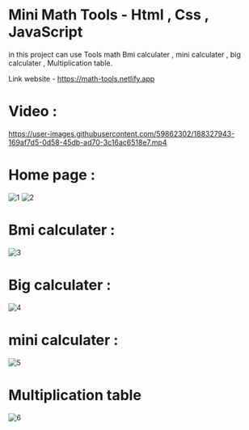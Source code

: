 # Mini Math Tools - Html , Css , JavaScript
  
in this project can use Tools math Bmi calculater , mini calculater , big calculater , Multiplication table.
 
Link website - https://math-tools.netlify.app


# Video :

https://user-images.githubusercontent.com/59862302/188327943-169af7d5-0d58-45db-ad70-3c16ac6518e7.mp4

# Home page :

![1](https://user-images.githubusercontent.com/59862302/188327957-61cff0ef-cedd-468c-b4c1-373e0767f962.jpg)
![2](https://user-images.githubusercontent.com/59862302/188327960-f80f311d-ced5-4bb8-80ed-359313f0faba.jpg)

# Bmi calculater :
![3](https://user-images.githubusercontent.com/59862302/188327978-b447015a-1308-42ca-b376-b8f499db54df.jpg)


# Big calculater :
![4](https://user-images.githubusercontent.com/59862302/188327998-0a060104-429f-4c2d-a29d-5995940f49e8.jpg)

# mini calculater :
![5](https://user-images.githubusercontent.com/59862302/188328007-e57b356d-bc49-42bb-9a3d-fa4e589b8508.jpg)

# Multiplication table
![6](https://user-images.githubusercontent.com/59862302/188328013-1b47abd2-ed97-4684-9d40-ba2ca271506d.jpg)
